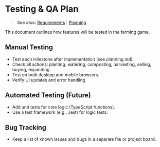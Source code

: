 # Testing & QA Plan

> **See also:** [Requirements](requirements.md) | [Planning](planning.md)

This document outlines how features will be tested in the farming game.

## Manual Testing
- Test each milestone after implementation (see planning.md).
- Check all actions: planting, watering, composting, harvesting, selling, buying, expanding.
- Test on both desktop and mobile browsers.
- Verify UI updates and error handling.

## Automated Testing (Future)
- Add unit tests for core logic (TypeScript functions).
- Use a test framework (e.g., Jest) for logic tests.

## Bug Tracking
- Keep a list of known issues and bugs in a separate file or project board.

